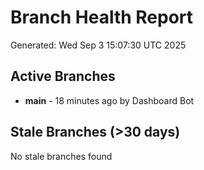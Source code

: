 # Branch Health Report
Generated: Wed Sep  3 15:07:30 UTC 2025

## Active Branches
- **main** - 18 minutes ago by Dashboard Bot

## Stale Branches (>30 days)
No stale branches found
